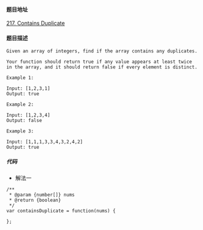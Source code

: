 #### 题目地址
[217. Contains Duplicate](https://leetcode.com/problems/contains-duplicate/)
#### 题目描述
```
Given an array of integers, find if the array contains any duplicates.

Your function should return true if any value appears at least twice in the array, and it should return false if every element is distinct.

Example 1:

Input: [1,2,3,1]
Output: true

Example 2:

Input: [1,2,3,4]
Output: false

Example 3:

Input: [1,1,1,3,3,4,3,2,4,2]
Output: true

```

##### 代码

- 解法一
```
/**
 * @param {number[]} nums
 * @return {boolean}
 */
var containsDuplicate = function(nums) {
    
};
```
